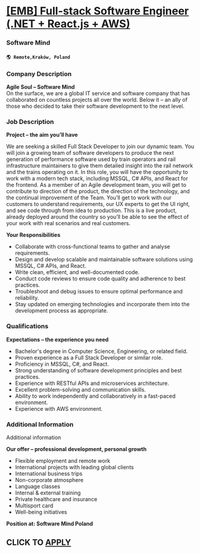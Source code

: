 # [[EMB] Full-stack Software Engineer (.NET + React.js + AWS)](https://www.remotewlb.com/apply/emb-full-stack-software-engineer-net-react-js-aws)  
### Software Mind  
#### `🌎 Remote,Kraków, Poland`  

### **Company Description**

 **Agile Soul – Software Mind**  
On the surface, we are a global IT service and software company that has collaborated on countless projects all over the world. Below it – an ally of those who decided to take their software development to the next level.

###  **Job Description**

 **Project – the aim you’ll have**

We are seeking a skilled Full Stack Developer to join our dynamic team. You will join a growing team of software developers to produce the next generation of performance software used by train operators and rail infrastructure maintainers to give them detailed insight into the rail network and the trains operating on it. In this role, you will have the opportunity to work with a modern tech stack, including MSSQL, C# APIs, and React for the frontend. As a member of an Agile development team, you will get to contribute to direction of the product, the direction of the technology, and the continual improvement of the Team. You’ll get to work with our customers to understand requirements, our UX experts to get the UI right, and see code through from idea to production. This is a live product, already deployed around the country so you’ll be able to see the effect of your work with real scenarios and real customers.  
  
**Your Responsibilities**

  * Collaborate with cross-functional teams to gather and analyse requirements.
  * Design and develop scalable and maintainable software solutions using MSSQL, C# APIs, and React.
  * Write clean, efficient, and well-documented code.
  * Conduct code reviews to ensure code quality and adherence to best practices.
  * Troubleshoot and debug issues to ensure optimal performance and reliability.
  * Stay updated on emerging technologies and incorporate them into the development process as appropriate.

###  **Qualifications**

 **Expectations – the experience you need**

  * Bachelor's degree in Computer Science, Engineering, or related field.
  * Proven experience as a Full Stack Developer or similar role.
  * Proficiency in MSSQL, C#, and React.
  * Strong understanding of software development principles and best practices.
  * Experience with RESTful APIs and microservices architecture.
  * Excellent problem-solving and communication skills.
  * Ability to work independently and collaboratively in a fast-paced environment.
  * Experience with AWS environment.

### **Additional Information**

Additional information

 **Our offer – professional development, personal growth**

  * Flexible employment and remote work
  * International projects with leading global clients
  * International business trips
  * Non-corporate atmosphere
  * Language classes
  * Internal & external training
  * Private healthcare and insurance
  * Multisport card
  * Well-being initiatives

 **Position at: Software Mind Poland**

  
## CLICK TO [APPLY](https://www.remotewlb.com/apply/emb-full-stack-software-engineer-net-react-js-aws)

